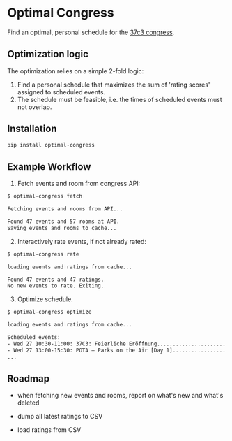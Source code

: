 # Optimal Congress

Find an optimal, personal schedule for the [37c3 congress](https://events.ccc.de/congress/2023/infos/).

## Optimization logic

The optimization relies on a simple 2-fold logic:

1. Find a personal schedule that maximizes the sum of 'rating scores' assigned to scheduled events.
2. The schedule must be feasible, i.e. the times of scheduled events must not overlap.

## Installation

```bash
pip install optimal-congress
```

## Example Workflow

1. Fetch events and room from congress API:

```bash
$ optimal-congress fetch

Fetching events and rooms from API...

Found 47 events and 57 rooms at API.
Saving events and rooms to cache...
```

2. Interactively rate events, if not already rated:

```bash
$ optimal-congress rate

loading events and ratings from cache...

Found 47 events and 47 ratings.
No new events to rate. Exiting.
```

3. Optimize schedule.

```bash
$ optimal-congress optimize

loading events and ratings from cache...

Scheduled events:
- Wed 27 10:30-11:00: 37C3: Feierliche Eröffnung...........................https://events.ccc.de/congress/2023/hub/en/event/37c3_feierliche_eroffnung
- Wed 27 13:00-15:30: POTA – Parks on the Air [Day 1]......................https://events.ccc.de/congress/2023/hub/en/event/pota-parks-on-the-air
...
```

## Roadmap

- when fetching new events and rooms, report on what's new and what's deleted

- dump all latest ratings to CSV
- load ratings from CSV
